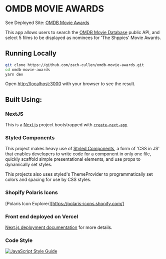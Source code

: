 # OMDB MOVIE AWARDS

See Deployed Site:
[OMDB Movie Awards](https://omdb-movie-awards.vercel.app/)

This app allows users to search the [OMDB Movie Database](http://www.omdbapi.com/) public API, and select 5 films to be displayed as nominees for 'The Shppies' Movie Awards. 


## Running Locally

```bash
git clone https://github.com/zach-cullen/omdb-movie-awards.git
cd omdb-movie-awards
yarn dev
```

Open [http://localhost:3000](http://localhost:3000) with your browser to see the result.


## Built Using:

### NextJS

This is a [Next.js](https://nextjs.org/) project bootstrapped with [`create-next-app`](https://github.com/vercel/next.js/tree/canary/packages/create-next-app).

### Styled Components

This project makes heavy use of [Styled Components](https://styled-components.com/docs/basics#motivation), a form of 'CSS in JS' that enables developers to write code for a component in only one file, quickly scaffold simple presentational elements, and use props to dynamically set styles. 

This projects also uses styled's ThemeProvider to programmatically set colors and spacing for use by CSS styles.

### Shopify Polaris Icons
[Polaris Icon Explorer][https://polaris-icons.shopify.com/]


### Front end deployed on Vercel

[Next.js deployment documentation](https://nextjs.org/docs/deployment) for more details.


### Code Style

[![JavaScript Style Guide](https://cdn.rawgit.com/standard/standard/master/badge.svg)](https://github.com/standard/standard)

